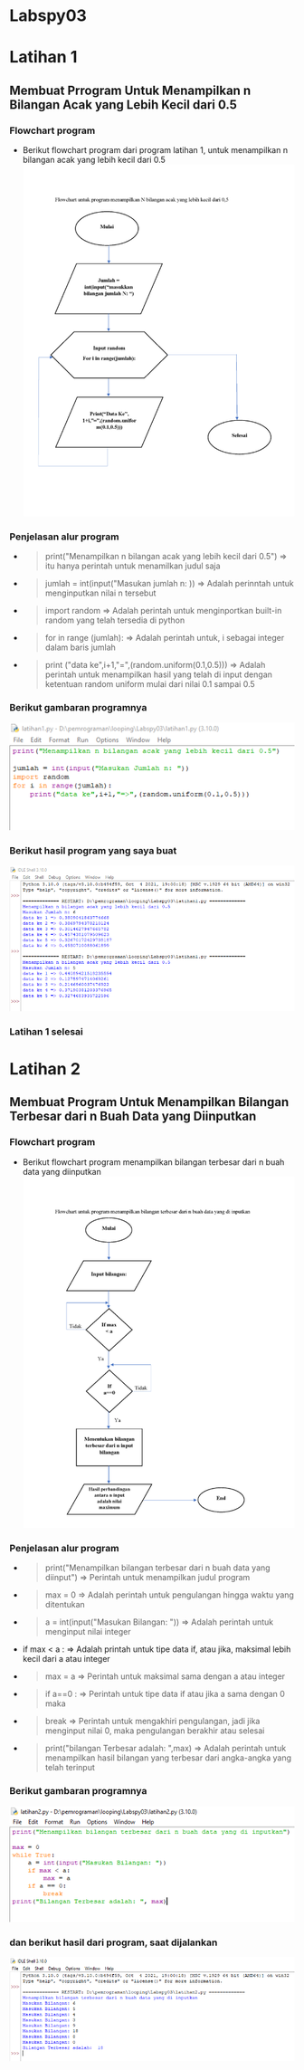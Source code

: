 # Labspy03
# Latihan 1
## Membuat Prrogram Untuk Menampilkan n Bilangan Acak yang Lebih Kecil dari 0.5
### Flowchart program
- Berikut flowchart program dari program latihan 1, untuk menampilkan n bilangan acak yang lebih kecil dari 0.5
![gambar1](ss/ss1.png)
### Penjelasan alur program 
- > print("Menampilkan n bilangan acak yang lebih kecil dari 0.5") 
=> itu hanya perintah untuk menamilkan judul saja
- > jumlah = int(input("Masukan jumlah n: )) 
=> Adalah perinntah untuk menginputkan nilai n tersebut
- > import random
=> Adalah perintah untuk menginportkan built-in random yang telah tersedia di python
- > for in range (jumlah): 
=> Adalah perintah untuk, i sebagai integer dalam baris jumlah
- > print ("data ke",i+1,"=",(random.uniform(0.1,0.5))) 
=> Adalah perintah untuk menampilkan hasil yang telah di input dengan ketentuan random uniform mulai dari nilai 0.1 sampai 0.5

### Berikut gambaran programnya
![gambar2](ss/ss2.PNG)

### Berikut hasil program yang saya buat
![gambar3](ss/ss3.PNG)
### Latihan 1 selesai

# Latihan 2
## Membuat Program Untuk Menampilkan Bilangan Terbesar dari n Buah Data yang Diinputkan
### Flowchart program
- Berikut flowchart program menampilkan bilangan terbesar dari n buah data yang diinputkan
![gambar4](ss/ss4.png)

### Penjelasan alur program
- > print("Menampilkan bilangan terbesar dari n buah data yang diinput") 
=> Perintah untuk menampilkan judul program
- > max = 0 
=> Adalah perintah untuk pengulangan hingga waktu yang ditentukan
- > a = int(input("Masukan Bilangan: ")) 
=> Adalah perintah untuk menginput nilai integer
- if max < a : 
=> Adalah printah untuk tipe data if, atau jika, maksimal lebih kecil dari a atau integer
- > max = a 
=> Perintah untuk maksimal sama dengan a atau integer
- > if a==0 :
=> Perintah untuk tipe data  if atau jika a sama dengan 0 maka 
- > break 
=> Perintah untuk mengakhiri pengulangan, jadi jika menginput nilai 0, maka pengulangan berakhir atau selesai
- > print("bilangan Terbesar adalah: ",max)
=> Adalah perintah untuk menampilkan hasil bilangan yang terbesar dari angka-angka yang telah terinput
### Berikut gambaran programnya
![gambar5](ss/ss5.PNG)
### dan berikut hasil dari program, saat dijalankan
![gambar6](ss/ss6.PNG)